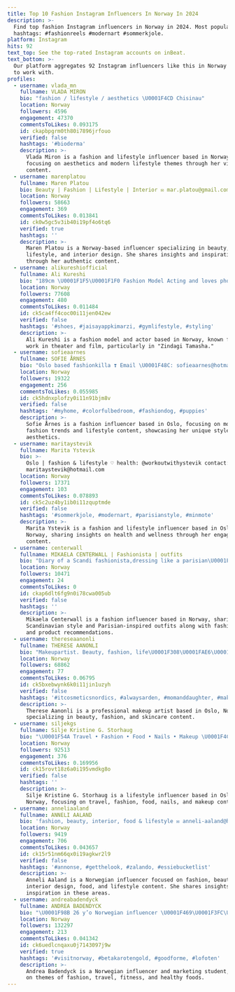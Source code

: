```yaml
---
title: Top 10 Fashion Instagram Influencers In Norway In 2024
description: >-
  Find top fashion Instagram influencers in Norway in 2024. Most popular
  hashtags: #fashionreels #modernart #sommerkjole.
platform: Instagram
hits: 92
text_top: See the top-rated Instagram accounts on inBeat.
text_bottom: >-
  Our platform aggregates 92 Instagram influencers like this in Norway for you
  to work with.
profiles:
  - username: vlada_mn
    fullname: VLADA MIRON
    bio: "fashion / lifestyle / aesthetics \U0001F4CD Chisinau"
    location: Norway
    followers: 4596
    engagement: 47370
    commentsToLikes: 0.093175
    id: ckapbpgrm0th80i7896jrfouo
    verified: false
    hashtags: '#bioderma'
    description: >-
      Vlada Miron is a fashion and lifestyle influencer based in Norway,
      focusing on aesthetics and modern lifestyle themes through her visual
      content.
  - username: marenplatou
    fullname: Maren Platou
    bio: Beauty | Fashion | Lifestyle | Interior ✉️ mar.platou@gmail.com
    location: Norway
    followers: 58663
    engagement: 369
    commentsToLikes: 0.013841
    id: ck0w5gc5v3ib40i19pf4o6tq6
    verified: true
    hashtags: ''
    description: >-
      Maren Platou is a Norway-based influencer specializing in beauty, fashion,
      lifestyle, and interior design. She shares insights and inspiration
      through her authentic content.
  - username: alikureshiofficial
    fullname: Ali Kureshi
    bio: "189cm \U0001F1F5\U0001F1F0 Fashion Model Acting and loves photography @ajokatheatre SNAP alikureshi1 \U0001F4FA ON AIR @arydigital.tv #jaisayappkimarzi \U0001F447 MOVIE ZINDAGI TAMASHA"
    location: Norway
    followers: 77608
    engagement: 480
    commentsToLikes: 0.011484
    id: ck5ca4ff4coc00i11jen042ew
    verified: false
    hashtags: '#shoes, #jaisayappkimarzi, #gymlifestyle, #styling'
    description: >-
      Ali Kureshi is a fashion model and actor based in Norway, known for his
      work in theater and film, particularly in "Zindagi Tamasha."
  - username: sofieaarnes
    fullname: SOFIE ÅRNES
    bio: "Oslo based fashionkilla ❣️ Email \U0001F48C: sofieaarnes@hotmail.com Represented by @socialworksmgmt Agent : charlotte@social-works.com"
    location: Norway
    followers: 19322
    engagement: 256
    commentsToLikes: 0.055985
    id: ck5hdnxplofzy0i11n91bjm8v
    verified: false
    hashtags: '#myhome, #colorfulbedroom, #fashiondog, #puppies'
    description: >-
      Sofie Årnes is a fashion influencer based in Oslo, focusing on modern
      fashion trends and lifestyle content, showcasing her unique style and
      aesthetics.
  - username: maritaystevik
    fullname: Marita Ystevik
    bio: >-
      Oslo | fashion & lifestyle ♡ health: @workoutwithystevik contact:
      maritaystevik@hotmail.com
    location: Norway
    followers: 17371
    engagement: 103
    commentsToLikes: 0.078893
    id: ck5c2uz4by1ib0i11zquptmde
    verified: false
    hashtags: '#sommerkjole, #modernart, #parisianstyle, #minmote'
    description: >-
      Marita Ystevik is a fashion and lifestyle influencer based in Oslo,
      Norway, sharing insights on health and wellness through her engaging
      content.
  - username: centerwall
    fullname: MIKAELA CENTERWALL | Fashionista | outfits
    bio: "Diary of a Scandi fashionista,dressing like a parisian\U0001F90DOslo | Stockholm Inquiries: mikcen1@gmail.com ⬇️ my tips ; favourite products"
    location: Norway
    followers: 10471
    engagement: 24
    commentsToLikes: 0
    id: ckap6dlt6fg9n0i78cwa005ub
    verified: false
    hashtags: ''
    description: >-
      Mikaela Centerwall is a fashion influencer based in Norway, sharing
      Scandinavian style and Parisian-inspired outfits along with fashion tips
      and product recommendations.
  - username: thereseaanonli
    fullname: THERESE AANONLI
    bio: "Makeupartist. Beauty, fashion, life\U0001F308\U0001FAE6\U0001F9F4\U0001FAE7\U0001F469‍\U0001F467 Add meg på snap:thereseaanonli Oslo,Norway #makeup #beauty #fashion #skincare"
    location: Norway
    followers: 68862
    engagement: 77
    commentsToLikes: 0.06795
    id: ck5bxebwynk6k0i11jin1uzyh
    verified: false
    hashtags: '#itcosmeticsnordics, #alwaysarden, #momanddaughter, #makeup'
    description: >-
      Therese Aanonli is a professional makeup artist based in Oslo, Norway,
      specializing in beauty, fashion, and skincare content.
  - username: siljekgs
    fullname: Silje Kristine G. Storhaug
    bio: "\U0001F54A Travel • Fashion • Food • Nails • Makeup \U0001F4CDOslo,Norway \U0001F48C siljekgstorhaug@gmail.com"
    location: Norway
    followers: 92513
    engagement: 376
    commentsToLikes: 0.169956
    id: ck15rovt18z6a0i195vmdkg8o
    verified: false
    hashtags: ''
    description: >-
      Silje Kristine G. Storhaug is a lifestyle influencer based in Oslo,
      Norway, focusing on travel, fashion, food, nails, and makeup content.
  - username: anneliaaland
    fullname: ANNELI AALAND
    bio: 'fashion, beauty, interior, food & lifestyle ✉️ anneli-aaland@hotmail.com'
    location: Norway
    followers: 9419
    engagement: 706
    commentsToLikes: 0.043657
    id: ck15r51nm66qx0i19agkwr2l9
    verified: false
    hashtags: '#annonse, #getthelook, #zalando, #essiebucketlist'
    description: >-
      Anneli Aaland is a Norwegian influencer focused on fashion, beauty,
      interior design, food, and lifestyle content. She shares insights and
      inspiration in these areas.
  - username: andreabadendyck
    fullname: ANDREA BADENDYCK
    bio: "\U0001F98B 26 y’o Norwegian influencer \U0001F469\U0001F3FC‍\U0001F4BB Marketing student ✨ Fashion, travel, fitness & healthy foods \U0001F48C Contact: andreabadendyck.blogg@hotmail.com"
    location: Norway
    followers: 132297
    engagement: 213
    commentsToLikes: 0.041342
    id: ck6uedlcnqaxu0j7143097j9w
    verified: true
    hashtags: '#visitnorway, #betakarotengold, #goodforme, #lofoten'
    description: >-
      Andrea Badendyck is a Norwegian influencer and marketing student, focusing
      on themes of fashion, travel, fitness, and healthy foods.
---
```


